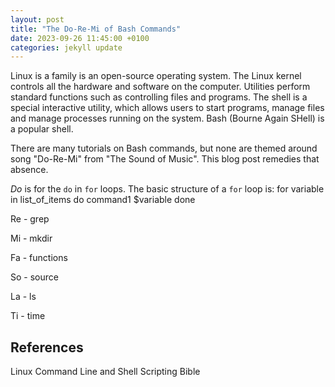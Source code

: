 ```yaml
---
layout: post
title: "The Do-Re-Mi of Bash Commands"
date: 2023-09-26 11:45:00 +0100
categories: jekyll update
---
```


Linux is a family is an open-source operating system. The Linux kernel controls all the hardware and software on the computer. Utilities perform standard functions such as controlling files and programs. The shell is a special interactive utility, which allows users to start programs, manage files and manage processes running on the system. Bash (Bourne Again SHell) is a popular shell.

There are many tutorials on Bash commands, but none are themed around song "Do-Re-Mi" from "The Sound of Music". This blog post remedies that absence.

*Do* is for the `do` in `for` loops. The basic structure of a `for` loop is:
    for variable in list_of_items
    do
        command1 $variable
    done

Re - grep

Mi - mkdir

Fa - functions

So - source

La - ls

Ti - time

## References

Linux Command Line and Shell Scripting Bible
